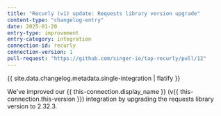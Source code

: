 ```yaml
---
title: "Recurly (v1) update: Requests library version upgrade"
content-type: "changelog-entry"
date: 2025-01-20
entry-type: improvement
entry-category: integration
connection-id: recurly
connection-version: 1 
pull-request: "https://github.com/singer-io/tap-recurly/pull/12"
---
```

{{ site.data.changelog.metadata.single-integration | flatify }}

We've improved our {{ this-connection.display_name }} (v{{ this-connection.this-version }}) integration by upgrading the requests library version to 2.32.3.